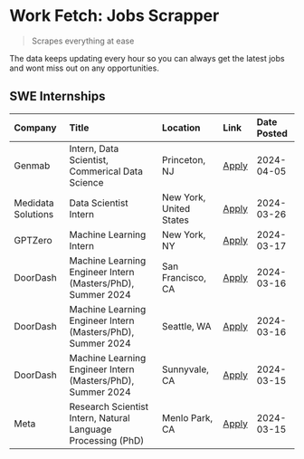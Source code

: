 # Work Fetch: Jobs Scrapper
> Scrapes everything at ease

The data keeps updating every hour so you can always get the latest jobs and wont miss out on any opportunities.

## SWE Internships
<!--START_SECTION:workfetch-->
| Company            | Title                                                        | Location                | Link                                                                                                                                                                                                                                                                     | Date Posted   |
|:-------------------|:-------------------------------------------------------------|:------------------------|:-------------------------------------------------------------------------------------------------------------------------------------------------------------------------------------------------------------------------------------------------------------------------|:--------------|
| Genmab             | Intern, Data Scientist, Commerical Data Science              | Princeton, NJ           | [Apply](https://www.linkedin.com/jobs/view/intern-data-scientist-commerical-data-science-at-genmab-3887818362?position=10&pageNum=0&refId=3V23Q8UeEPH4DmU7p8%2FCuQ%3D%3D&trackingId=HFISkeA%2FDAfJ4Kqwnr49Ng%3D%3D&trk=public_jobs_jserp-result_search-card)             | 2024-04-05    |
| Medidata Solutions | Data Scientist Intern                                        | New York, United States | [Apply](https://www.linkedin.com/jobs/view/data-scientist-intern-at-medidata-solutions-3810253704?position=9&pageNum=0&refId=3V23Q8UeEPH4DmU7p8%2FCuQ%3D%3D&trackingId=Z4ZOsgNvt7AqyCLLnxqBEQ%3D%3D&trk=public_jobs_jserp-result_search-card)                            | 2024-03-26    |
| GPTZero            | Machine Learning Intern                                      | New York, NY            | [Apply](https://www.linkedin.com/jobs/view/machine-learning-intern-at-gptzero-3860723963?position=8&pageNum=0&refId=3V23Q8UeEPH4DmU7p8%2FCuQ%3D%3D&trackingId=RlPd91qcq%2BalWff83BHK9g%3D%3D&trk=public_jobs_jserp-result_search-card)                                   | 2024-03-17    |
| DoorDash           | Machine Learning Engineer Intern (Masters/PhD), Summer 2024  | San Francisco, CA       | [Apply](https://www.linkedin.com/jobs/view/machine-learning-engineer-intern-masters-phd-summer-2024-at-doordash-3736457737?position=3&pageNum=0&refId=3V23Q8UeEPH4DmU7p8%2FCuQ%3D%3D&trackingId=VoDM91DH5w4LWwpfMdvUSg%3D%3D&trk=public_jobs_jserp-result_search-card)   | 2024-03-16    |
| DoorDash           | Machine Learning Engineer Intern (Masters/PhD), Summer 2024  | Seattle, WA             | [Apply](https://www.linkedin.com/jobs/view/machine-learning-engineer-intern-masters-phd-summer-2024-at-doordash-3736455966?position=4&pageNum=0&refId=3V23Q8UeEPH4DmU7p8%2FCuQ%3D%3D&trackingId=WomqHYstUswlIjVqmjgu%2Bw%3D%3D&trk=public_jobs_jserp-result_search-card) | 2024-03-16    |
| DoorDash           | Machine Learning Engineer Intern (Masters/PhD), Summer 2024  | Sunnyvale, CA           | [Apply](https://www.linkedin.com/jobs/view/machine-learning-engineer-intern-masters-phd-summer-2024-at-doordash-3736454973?position=2&pageNum=0&refId=3V23Q8UeEPH4DmU7p8%2FCuQ%3D%3D&trackingId=572Kd%2Fpq6cylne3wi8B93g%3D%3D&trk=public_jobs_jserp-result_search-card) | 2024-03-15    |
| Meta               | Research Scientist Intern, Natural Language Processing (PhD) | Menlo Park, CA          | [Apply](https://www.linkedin.com/jobs/view/research-scientist-intern-natural-language-processing-phd-at-meta-3858718375?position=11&pageNum=0&refId=3V23Q8UeEPH4DmU7p8%2FCuQ%3D%3D&trackingId=WAgYPuaz7PjGTtoOCgUrsQ%3D%3D&trk=public_jobs_jserp-result_search-card)     | 2024-03-15    |
<!--END_SECTION:workfetch-->
